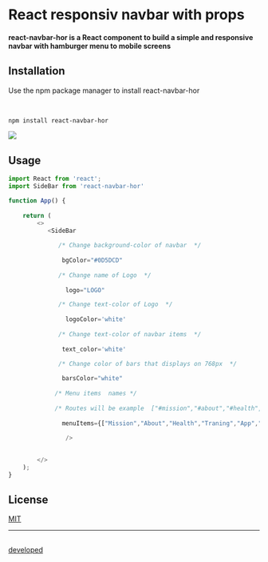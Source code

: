 
<h1>React responsiv navbar with props</h1>



<h4>react-navbar-hor is a React component to build a simple and responsive navbar with hamburger menu to mobile screens</h4>



## Installation

Use the npm package manager to install react-navbar-hor

</br>



```bash
npm install react-navbar-hor
```



  <img src="https://media.giphy.com/media/PmN6BuVy5VIUzA8zJ0/giphy.gif" />
  
  
  
  ## Usage

```javascript
import React from 'react';
import SideBar from 'react-navbar-hor'

function App() {
   
    return (  
        <>
           <SideBar
   
              /* Change background-color of navbar  */
              
               bgColor="#0D5DCD"
          
              /* Change name of Logo  */
              
                logo="LOGO"

              /* Change text-color of Logo  */
              
                logoColor='white'
  
              /* Change text-color of navbar items  */
              
               text_color='white'
               
              /* Change color of bars that displays on 768px  */

               barsColor="white"
               
             /* Menu items  names */ 
             
             /* Routes will be example  ["#mission","#about","#health","#traning","#app","#cntact"] give your div components div names of menuItems*/
             
               menuItems={["Mission","About","Health","Traning","App","Contact"]}
    
                />

           
        </>
    );
}

```



## License

[MIT](https://choosealicense.com/licenses/mit/)

<hr></hr>

##
[developed](https://github.com/goranivankovic)



